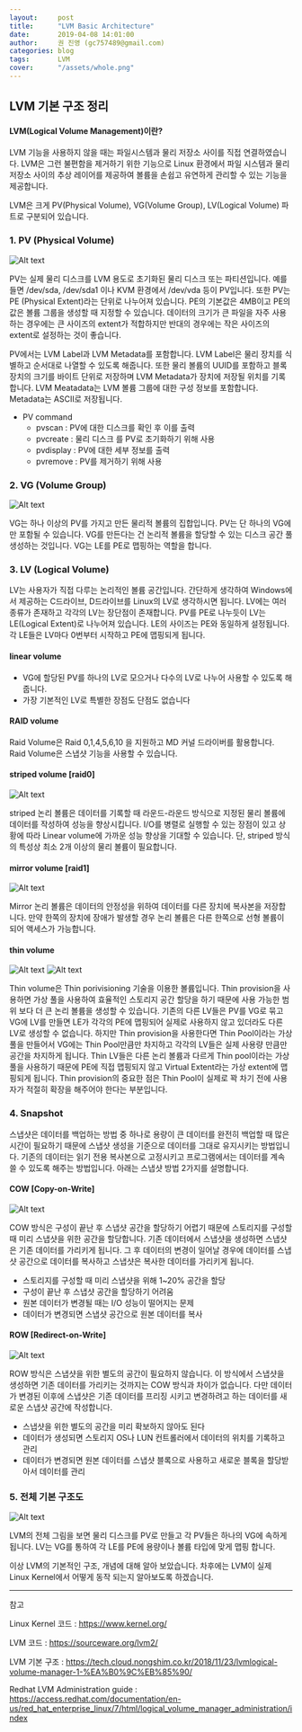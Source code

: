 ```yaml
---
layout:     post
title:      "LVM Basic Architecture"
date:       2019-04-08 14:01:00
author:     권 진영 (gc757489@gmail.com)
categories: blog
tags:       LVM
cover:      "/assets/whole.png"
---
```


## LVM 기본 구조 정리

#### LVM(Logical Volume Management)이란?

LVM 기능을 사용하지 않을 때는 파일시스템과 물리 저장소 사이를 직접 연결하였습니다.
LVM은 그런 불편함을 제거하기 위한 기능으로 Linux 환경에서 파일 시스템과 물리 저장소 사이의 추상 레이어를 제공하여 볼륨을 손쉽고 유연하게 관리할 수 있는 기능을 제공합니다.

LVM은 크게 PV(Physical Volume), VG(Volume Group), LV(Logical Volume) 파트로 구분되어 있습니다.

### 1. PV (Physical Volume)

![Alt text](/assets/PV_layout.png)

PV는 실제 물리 디스크를 LVM 용도로 초기화된 물리 디스크 또는 파티션입니다. 예를 들면 /dev/sda, /dev/sda1 이나 KVM 환경에서 /dev/vda 등이 PV입니다. 또한 PV는 PE (Physical Extent)라는 단위로 나누어져 있습니다. PE의 기본값은 4MB이고 PE의 값은 볼륨 그룹을 생성할 때 지정할 수 있습니다. 
데이터의 크기가 큰 파일을 자주 사용하는 경우에는 큰 사이즈의 extent가 적합하지만 반대의 경우에는 작은 사이즈의 extent로 설정하는 것이 좋습니다.

PV에서는 LVM Label과 LVM Metadata를 포함합니다.
LVM Label은 물리 장치를 식별하고 순서대로 나열할 수 있도록 해줍니다. 또한 물리 볼륨의 UUID를 포함하고 블록 장치의 크기를 바이트 단위로 저장하며 LVM Metadata가 장치에 저장될 위치를 기록합니다.
LVM Meatadata는 LVM 볼륨 그룹에 대한 구성 정보를 포함합니다. Metadata는 ASCII로 저장됩니다.

* PV command
  * pvscan : PV에 대한 디스크를 확인 후 이를 출력
  * pvcreate : 물리 디스크 를 PV로 초기화하기 위해 사용
  * pvdisplay : PV에 대한 세부 정보를 출력
  * pvremove : PV를 제거하기 위해 사용

### 2. VG (Volume Group)

![Alt text](/assets/volume_arc.png)

VG는 하나 이상의 PV를 가지고 만든 물리적 볼륨의 집합입니다. PV는 단 하나의 VG에만 포함될 수 있습니다.
VG를 만든다는 건 논리적 볼륨을 할당할 수 있는 디스크 공간 풀 생성하는 것입니다.
VG는 LE를 PE로 맵핑하는 역할을 합니다.

### 3. LV (Logical Volume)

LV는 사용자가 직접 다루는 논리적인 볼륨 공간입니다. 간단하게 생각하여 Windows에서 제공하는 C드라이브, D드라이브를 Linux의 LV로 생각하시면 됩니다.
LV에는 여러 종류가 존재하고 각각의 LV는 장단점이 존재합니다. PV를 PE로 나누듯이 LV는 LE(Logical Extent)로 나누어져 있습니다. LE의 사이즈는 PE와 동일하게 설정됩니다. 각 LE들은 LV마다 0번부터 시작하고 PE에 맵핑되게 됩니다.

#### linear volume
  * VG에 할당된 PV를 하나의 LV로 모으거나 다수의 LV로 나누어 사용할 수 있도록 해줍니다.
  * 가장 기본적인 LV로 특별한 장점도 단점도 없습니다

#### RAID volume
Raid Volume은 Raid 0,1,4,5,6,10 을 지원하고 MD 커널 드라이버를 활용합니다. Raid Volume은 스냅샷 기능을 사용할 수 있습니다.

#### striped volume [raid0]

![Alt text](/assets/stripe_lv.png)

striped 논리 볼륨은 데이터를 기록할 때 라운드-라운드 방식으로 지정된 물리 볼륨에 데이터를 작성하여 성능을 향상시킵니다.
I/O를 병렬로 실행할 수 있는 장점이 있고 상황에 따라 Linear volume에 가까운 성능 향상을 기대할 수 있습니다.
단, striped 방식의 특성상 최소 2개 이상의 물리 볼륨이 필요합니다.

#### mirror volume [raid1]    

![Alt text](/assets/mirror_lv_extent.png)

Mirror 논리 볼륨은 데이터의 안정성을 위하여 데이터를 다른 장치에 복사본을 저장합니다. 만약 한쪽의 장치에 장애가 발생할 경우 논리 볼륨은 다른 한쪽으로 선형 볼륨이 되어 액세스가 가능합니다. 

#### thin volume

![Alt text](/assets/thin_compare_linear.png)          ![Alt text](/assets/thin_compare_thin.png)

Thin volume은 Thin porivisioning 기술을 이용한 볼륨입니다. Thin provision을 사용하면 가상 풀을 사용하여 효율적인 스토리지 공간 할당을 하기 때문에 사용 가능한 범위 보다 더 큰 논리 볼륨을 생성할 수 있습니다. 
기존의 다른 LV들은 PV를 VG로 묶고 VG에 LV를 만들면 LE가 각각의 PE에 맵핑되어 실제로 사용하지 않고 있더라도 다른 LV로 생성할 수 없습니다.
하지만 Thin provision을 사용한다면 Thin Pool이라는 가상 풀을 만들어서 VG에는 Thin Pool만큼만 차지하고 각각의 LV들은 실제 사용량 만큼만 공간을 차지하게 됩니다. Thin LV들은 다른 논리 볼륨과 다르게 Thin pool이라는 가상풀을 사용하기 때문에 PE에 직접 맵핑되지 않고 Virtual Extent라는 가상 extent에 맵핑되게 됩니다.
Thin provision의 중요한 점은 Thin Pool이 실제로 꽉 차기 전에 사용자가 적절히 확장을 해주어야 한다는 부분입니다.

### 4. Snapshot
스냅샷은 데이터를 백업하는 방법 중 하나로 용량이 큰 데이터를 완전히 백업할 때 많은 시간이 필요하기 때문에 스냅샷 생성을 기준으로
데이터를 그대로 유지시키는 방법입니다. 기존의 데이터는 읽기 전용 복사본으로 고정시키고 프로그램에서는 데이터를 계속 쓸 수 있도록 해주는 방법입니다.
아래는 스냅샷 방법 2가지를 설명합니다.

#### COW [Copy-on-Write]
![Alt text](/assets/snapshot_cow.png)

COW 방식은 구성이 끝난 후 스냅샷 공간을 할당하기 어렵기 때문에 스토리지를 구성할 때 미리 스냅샷을 위한 공간을 할당합니다. 
기존 데이터에서 스냅샷을 생성하면 스냅샷은 기존 데이터를 가리키게 됩니다. 그 후 데이터의 변경이 일어날 경우에 데이터를 스냅샷 공간으로
데이터를 복사하고 스냅샷은 복사한 데이터를 가리키게 됩니다.

  * 스토리지를 구성할 때 미리 스냅샷을 위해 1~20% 공간을 할당
  * 구성이 끝난 후 스냅샷 공간을 할당하기 어려움
  * 원본 데이터가 변경될 때는 I/O 성능이 떨어지는 문제
  * 데이터가 변경되면 스냅샷 공간으로 원본 데이터를 복사

#### ROW [Redirect-on-Write]
![Alt text](/assets/snapshot_row.png)

ROW 방식은 스냅샷을 위한 별도의 공간이 필요하지 않습니다. 이 방식에서 스냅샷을 생성하면 기존 데이터를 가리키는 것까지는 COW 방식과 차이가 없습니다.
다만 데이터가 변경된 이후에 스냅샷은 기존 데이터를 프리징 시키고 변경하려고 하는 데이터를 새로운 스냅샷 공간에 작성합니다.

  * 스냅샷을 위한 별도의 공간을 미리 확보하지 않아도 된다
  * 데이터가 생성되면 스토리지 OS나 LUN 컨트롤러에서 데이터의 위치를 기록하고 관리
  * 데이터가 변경되면 원본 데이터를 스냅샷 블록으로 사용하고 새로운 블록을 할당받아서 데이터를 관리

### 5. 전체 기본 구조도

![Alt text](/assets/whole.png)

LVM의 전체 그림을 보면 물리 디스크를 PV로 만들고 각 PV들은 하나의 VG에 속하게 됩니다. LV는 VG를 통하여 각 LE를 PE에 용량이나 볼륨 타입에 맞게 맵핑 합니다. 

이상 LVM의 기본적인 구조, 개념에 대해 알아 보았습니다.
차후에는 LVM이 실제 Linux Kernel에서 어떻게 동작 되는지 알아보도록 하겠습니다.

- - -
참고

Linux Kernel 코드 : https://www.kernel.org/

LVM 코드 : https://sourceware.org/lvm2/

LVM 기본 구조 : https://tech.cloud.nongshim.co.kr/2018/11/23/lvmlogical-volume-manager-1-%EA%B0%9C%EB%85%90/

Redhat LVM Administration guide : https://access.redhat.com/documentation/en-us/red_hat_enterprise_linux/7/html/logical_volume_manager_administration/index
